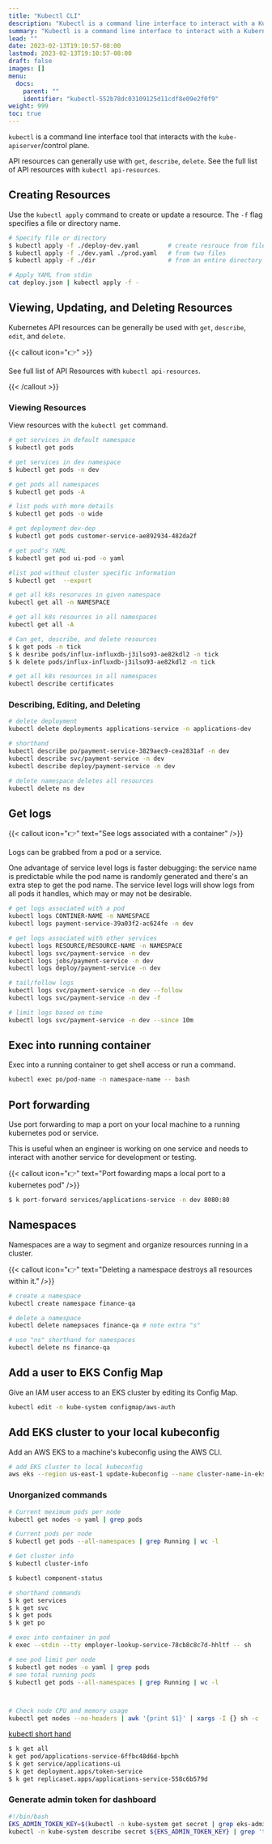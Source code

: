 ```yaml
---
title: "Kubectl CLI"
description: "Kubectl is a command line interface to interact with a Kubernetes cluster."
summary: "Kubectl is a command line interface to interact with a Kubernetes cluster."
lead: ""
date: 2023-02-13T19:10:57-08:00
lastmod: 2023-02-13T19:10:57-08:00
draft: false
images: []
menu:
  docs:
    parent: ""
    identifier: "kubectl-552b78dc03109125d11cdf8e09e2f0f9"
weight: 999
toc: true
---
```


`kubectl` is a command line interface tool that interacts with the `kube-apiserver`/control plane.

API resources can generally use with `get`, `describe`, `delete`. See the full list of API resources with `kubectl api-resources`.

## Creating Resources

Use the `kubectl apply` command to create or update a resource. The `-f` flag specifies a file or directory name.

```bash
# Specify file or directory
$ kubectl apply -f ./deploy-dev.yaml        # create resrouce from file
$ kubectl apply -f ./dev.yaml ./prod.yaml   # from two files
$ kubectl apply -f ./dir                    # from an entire directory

# Apply YAML from stdin
cat deploy.json | kubectl apply -f -
```

## Viewing, Updating, and Deleting Resources

Kubernetes API resources can be generally be used with `get`, `describe`, `edit`, and `delete`.

{{< callout icon="👉" >}}

<p>See full list of API Resources with <code>kubectl api-resources</code>.</p>
{{< /callout >}}

### Viewing Resources

View resources with the `kubectl get` command.

```bash
# get services in default namespace
$ kubectl get pods

# get services in dev namespace
$ kubectl get pods -n dev

# get pods all namespaces
$ kubectl get pods -A

# list pods with more details
$ kubectl get pods -o wide

# get deployment dev-dep
$ kubectl get pods customer-service-ae892934-482da2f

# get pod's YAML
$ kubectl get pod ui-pod -o yaml

#list pod without cluster specific information
$ kubectl get  --export

# get all k8s resoruces in given namespace
kubectl get all -n NAMESPACE

# get all k8s resources in all namespaces
kubectl get all -A

# Can get, describe, and delete resources
$ k get pods -n tick
$ k desribe pods/influx-influxdb-j3ilso93-ae82kdl2 -n tick
$ k delete pods/influx-influxdb-j3ilso93-ae82kdl2 -n tick

# get all k8s resources in all namespaces
kubectl describe certificates
```

### Describing, Editing, and Deleting

```bash
# delete deployment
kubectl delete deployments applications-service -n applications-dev

# shorthand
kubectl describe po/payment-service-3829aec9-cea2831af -n dev
kubectl describe svc/payment-service -n dev
kubectl describe deploy/payment-service -n dev

# delete namespace deletes all resources
kubectl delete ns dev
```

## Get logs

{{< callout icon="👉" text="See logs associated with a container" />}}

Logs can be grabbed from a pod or a service.

One advantage of service level logs is faster debugging: the service name is predictable while the pod name is randomly generated and there's an extra step to get the pod name. The service level logs will show logs from all pods it handles, which may or may not be desirable.

```bash
# get logs associated with a pod
kubectl logs CONTINER-NAME -n NAMESPACE
kubectl logs payment-service-39a03f2-ac624fe -n dev

# get logs associated with other services
kubectl logs RESOURCE/RESOURCE-NAME -n NAMESPACE
kubectl logs svc/payment-service -n dev
kubectl logs jobs/payment-service -n dev
kubectl logs deploy/payment-service -n dev

# tail/follow logs
kubectl logs svc/payment-service -n dev --follow
kubectl logs svc/payment-service -n dev -f

# limit logs based on time
kubectl logs svc/payment-service -n dev --since 10m
```

## Exec into running container

Exec into a running container to get shell access or run a command.

```bash
kubectl exec po/pod-name -n namespace-name -- bash
```

## Port forwarding

Use port forwarding to map a port on your local machine to a running kubernetes pod or service.

This is useful when an engineer is working on one service and needs to interact with another service for development or testing.

{{< callout icon="👉" text="Port fowarding maps a local port to a kubernetes pod" />}}

```bash
$ k port-forward services/applications-service -n dev 8080:80
```

## Namespaces

Namespaces are a way to segment and organize resources running in a cluster.

{{< callout icon="👉" text="Deleting a namespace destroys all resources within it." />}}

```bash
# create a namespace
kubectl create namespace finance-qa

# delete a namespace
kubectl delete namepsaces finance-qa # note extra "s"

# use "ns" shorthand for namespaces
kubectl delete ns finance-qa
```

## Add a user to EKS Config Map

Give an IAM user access to an EKS cluster by editing its Config Map.

```bash
kubectl edit -n kube-system configmap/aws-auth
```

## Add EKS cluster to your local kubeconfig

Add an AWS EKS to a machine's kubeconfig using the AWS CLI.

```bash
# add EKS cluster to local kubeconfig
aws eks --region us-east-1 update-kubeconfig --name cluster-name-in-eks-ce548264
```

### Unorganized commands

```bash
# Current meximum pods per node
kubectl get nodes -o yaml | grep pods

# Current pods per node
$ kubectl get pods --all-namespaces | grep Running | wc -l
```

```bash
# Get cluster info
$ kubectl cluster-info

$ kubectl component-status

# shorthand commands
$ k get services
$ k get svc
$ k get pods
$ k get po

# exec into container in pod
k exec --stdin --tty employer-lookup-service-78cb8c8c7d-hhltf -- sh

# see pod limit per node
$ kubectl get nodes -o yaml | grep pods
# see total running pods
$ kubectl get pods --all-namespaces | grep Running | wc -l



# Check node CPU and memory usage
kubectl get nodes --no-headers | awk '{print $1}' | xargs -I {} sh -c 'echo {}; kubectl describe node {} | grep Allocated -A 5 | grep -ve Event -ve Allocated -ve percent -ve -- ; echo'
```

[kubectl short hand](https://blog.heptio.com/kubectl-resource-short-names-heptioprotip-c8eff9fb7202)

```bash
$ k get all
k get pod/applications-service-6ffbc48d6d-bpchh
$ k get service/applications-ui
$ k get deployment.apps/token-service
$ k get replicaset.apps/applications-service-558c6b579d

```

### Generate admin token for dashboard

```bash
#!/bin/bash
EKS_ADMIN_TOKEN_KEY=$(kubectl -n kube-system get secret | grep eks-admin | awk '{print $1}')
kubectl -n kube-system describe secret ${EKS_ADMIN_TOKEN_KEY} | grep 'token:'
```
